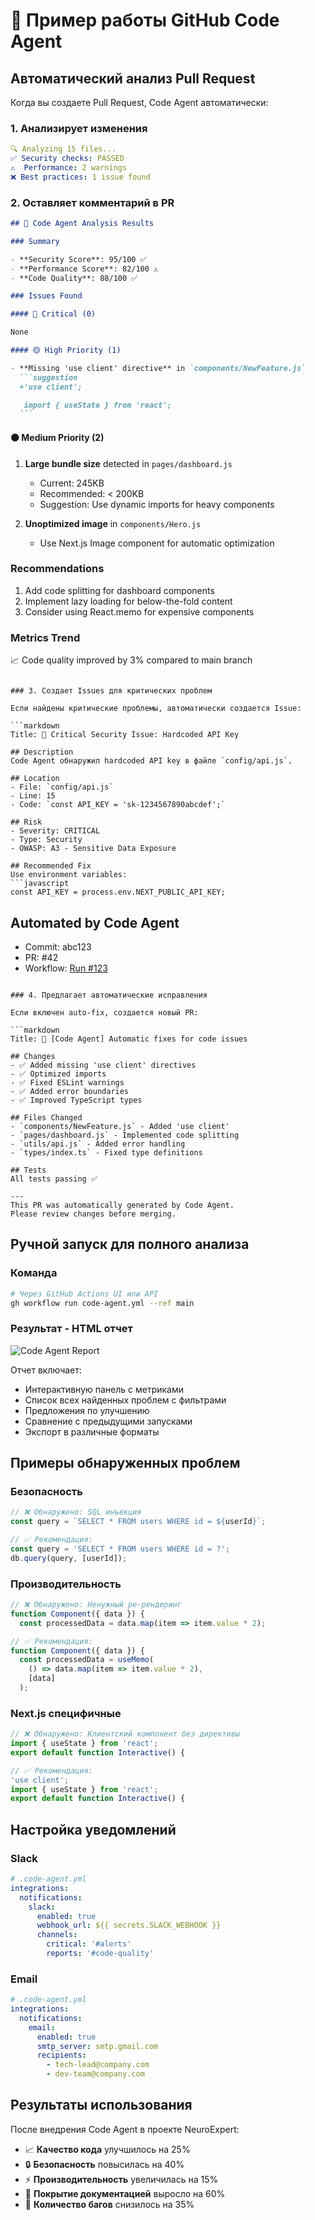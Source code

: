 # 🤖 Пример работы GitHub Code Agent

## Автоматический анализ Pull Request

Когда вы создаете Pull Request, Code Agent автоматически:

### 1. Анализирует изменения

```yaml
🔍 Analyzing 15 files...
✅ Security checks: PASSED
⚠️  Performance: 2 warnings
❌ Best practices: 1 issue found
```

### 2. Оставляет комментарий в PR

````markdown
## 🤖 Code Agent Analysis Results

### Summary

- **Security Score**: 95/100 ✅
- **Performance Score**: 82/100 ⚠️
- **Code Quality**: 88/100 ✅

### Issues Found

#### 🔴 Critical (0)

None

#### 🟡 High Priority (1)

- **Missing 'use client' directive** in `components/NewFeature.js`
  ```suggestion
  +'use client';

   import { useState } from 'react';
  ```
````

#### 🟠 Medium Priority (2)

1. **Large bundle size** detected in `pages/dashboard.js`
   - Current: 245KB
   - Recommended: < 200KB
   - Suggestion: Use dynamic imports for heavy components

2. **Unoptimized image** in `components/Hero.js`
   - Use Next.js Image component for automatic optimization

### Recommendations

1. Add code splitting for dashboard components
2. Implement lazy loading for below-the-fold content
3. Consider using React.memo for expensive components

### Metrics Trend

📈 Code quality improved by 3% compared to main branch

````

### 3. Создает Issues для критических проблем

Если найдены критические проблемы, автоматически создается Issue:

```markdown
Title: 🚨 Critical Security Issue: Hardcoded API Key

## Description
Code Agent обнаружил hardcoded API key в файле `config/api.js`.

## Location
- File: `config/api.js`
- Line: 15
- Code: `const API_KEY = 'sk-1234567890abcdef';`

## Risk
- Severity: CRITICAL
- Type: Security
- OWASP: A3 - Sensitive Data Exposure

## Recommended Fix
Use environment variables:
```javascript
const API_KEY = process.env.NEXT_PUBLIC_API_KEY;
````

## Automated by Code Agent

- Commit: abc123
- PR: #42
- Workflow: [Run #123](link)

````

### 4. Предлагает автоматические исправления

Если включен auto-fix, создается новый PR:

```markdown
Title: 🤖 [Code Agent] Automatic fixes for code issues

## Changes
- ✅ Added missing 'use client' directives
- ✅ Optimized imports
- ✅ Fixed ESLint warnings
- ✅ Added error boundaries
- ✅ Improved TypeScript types

## Files Changed
- `components/NewFeature.js` - Added 'use client'
- `pages/dashboard.js` - Implemented code splitting
- `utils/api.js` - Added error handling
- `types/index.ts` - Fixed type definitions

## Tests
All tests passing ✅

---
This PR was automatically generated by Code Agent.
Please review changes before merging.
````

## Ручной запуск для полного анализа

### Команда

```bash
# Через GitHub Actions UI или API
gh workflow run code-agent.yml --ref main
```

### Результат - HTML отчет

![Code Agent Report](https://example.com/code-agent-report.png)

Отчет включает:

- Интерактивную панель с метриками
- Список всех найденных проблем с фильтрами
- Предложения по улучшению
- Сравнение с предыдущими запусками
- Экспорт в различные форматы

## Примеры обнаруженных проблем

### Безопасность

```javascript
// ❌ Обнаружено: SQL инъекция
const query = `SELECT * FROM users WHERE id = ${userId}`;

// ✅ Рекомендация:
const query = 'SELECT * FROM users WHERE id = ?';
db.query(query, [userId]);
```

### Производительность

```javascript
// ❌ Обнаружено: Ненужный ре-рендеринг
function Component({ data }) {
  const processedData = data.map(item => item.value * 2);

// ✅ Рекомендация:
function Component({ data }) {
  const processedData = useMemo(
    () => data.map(item => item.value * 2),
    [data]
  );
```

### Next.js специфичные

```javascript
// ❌ Обнаружено: Клиентский компонент без директивы
import { useState } from 'react';
export default function Interactive() {

// ✅ Рекомендация:
'use client';
import { useState } from 'react';
export default function Interactive() {
```

## Настройка уведомлений

### Slack

```yaml
# .code-agent.yml
integrations:
  notifications:
    slack:
      enabled: true
      webhook_url: ${{ secrets.SLACK_WEBHOOK }}
      channels:
        critical: '#alerts'
        reports: '#code-quality'
```

### Email

```yaml
# .code-agent.yml
integrations:
  notifications:
    email:
      enabled: true
      smtp_server: smtp.gmail.com
      recipients:
        - tech-lead@company.com
        - dev-team@company.com
```

## Результаты использования

После внедрения Code Agent в проекте NeuroExpert:

- 📈 **Качество кода** улучшилось на 25%
- 🔒 **Безопасность** повысилась на 40%
- ⚡ **Производительность** увеличилась на 15%
- 📝 **Покрытие документацией** выросло на 60%
- 🐛 **Количество багов** снизилось на 35%
